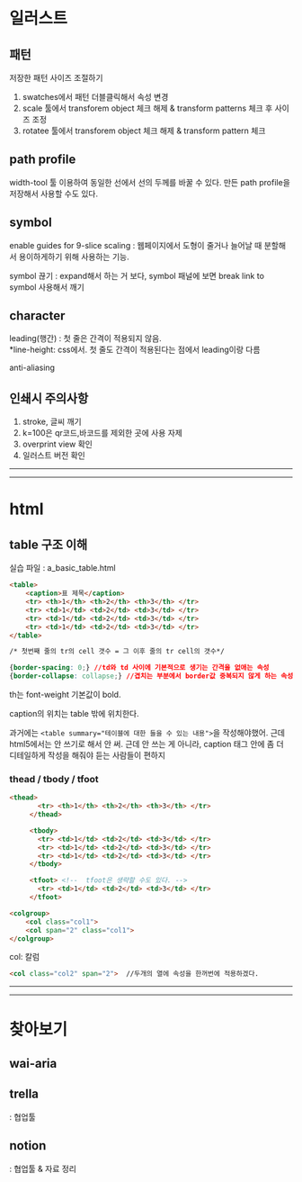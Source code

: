 # 일러스트

## 패턴

저장한 패턴 사이즈 조절하기

1.  swatches에서 패턴 더블클릭해서 속성 변경
2. scale 툴에서 transforem object 체크 해제 & transform patterns 체크 후 사이즈 조정
3. rotatee 툴에서 transforem object 체크 해제 &  transform pattern 체크



## path profile

width-tool 툴 이용하여 동일한 선에서 선의 두께를 바꿀 수 있다.
만든 path profile을 저장해서 사용할 수도 있다.



## symbol

enable guides for 9-slice scaling : 웹페이지에서 도형이 줄거나 늘어날 때 분할해서 용이하게하기 위해 사용하는 기능.

symbol 끊기 : expand해서 하는 거 보다, symbol 패널에 보면 break link to symbol 사용해서 깨기



## character

leading(행간) : 첫 줄은 간격이 적용되지 않음.  
*line-height: css에서. 첫 줄도 간격이 적용된다는 점에서 leading이랑 다름

anti-aliasing



## 인쇄시 주의사항

1. stroke, 글씨 깨기
2. k=100은 qr코드,바코드를 제외한 곳에 사용 자제
3. overprint view 확인
4. 일러스트 버전 확인

---

---



# html

## table 구조 이해

실습 파일 : a_basic_table.html

```html
<table>
    <caption>표 제목</caption> 
    <tr> <th>1</th> <th>2</th> <th>3</th> </tr>
    <tr> <td>1</td> <td>2</td> <td>3</td> </tr>
    <tr> <td>1</td> <td>2</td> <td>3</td> </tr>
    <tr> <td>1</td> <td>2</td> <td>3</td> </tr>
</table>

/* 첫번째 줄의 tr의 cell 갯수 = 그 이후 줄의 tr cell의 갯수*/
```

```css
{border-spacing: 0;} //td와 td 사이에 기본적으로 생기는 간격을 없애는 속성
{border-collapse: collapse;} //겹치는 부분에서 border값 중복되지 않게 하는 속성
```

th는 font-weight 기본값이 bold.

caption의 위치는 table 밖에 위치한다.



과거에는 ```<table summary="테이블에 대한 들을 수 있는 내용">```을 작성해야했어. 근데 html5에서는 안 쓰기로 해서 안 써.  근데 안 쓰는 게 아니라, caption 태그 안에 좀 더 디테일하게 작성을 해줘야 듣는 사람들이 편하지



### thead / tbody / tfoot

```html
<thead>
       <tr> <th>1</th> <th>2</th> <th>3</th> </tr>
     </thead>

     <tbody>
       <tr> <td>1</td> <td>2</td> <td>3</td> </tr>
       <tr> <td>1</td> <td>2</td> <td>3</td> </tr>
       <tr> <td>1</td> <td>2</td> <td>3</td> </tr>
     </tbody>

     <tfoot> <!--  tfoot은 생략할 수도 있다. -->
       <tr> <td>1</td> <td>2</td> <td>3</td> </tr>
     </tfoot>
```



```html
<colgroup>
    <col class="col1">
	<col span="2" class="col1">
</colgroup>
```

col: 칼럼

```html
<col class="col2" span="2">  //두개의 열에 속성을 한꺼번에 적용하겠다.
```





---

---

# 찾아보기

## wai-aria

## trella

 : 협업툴

## notion

: 협업툴 & 자료 정리









